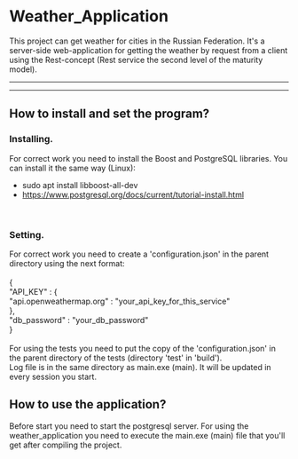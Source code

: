 # Weather_Application
This project can get weather for cities in the Russian Federation.
It's a server-side web-application for getting the weather by request from a client using the Rest-concept (Rest service the second level of the maturity model).
<hr>
<hr>
<h2>How to install and set the program?</h2>
<h3>Installing.</h3>
For correct work you need to install the Boost and PostgreSQL libraries. You can install it the same way (Linux):

- sudo apt install libboost-all-dev
- https://www.postgresql.org/docs/current/tutorial-install.html
<br>
<h3>Setting.</h3>
For correct work you need to create a 'configuration.json' in the parent directory using the next format:
<br>
<br>{
<br>    "API_KEY" : {
<br>        "api.openweathermap.org" : "your_api_key_for_this_service"
<br>    },
<br>    "db_password" : "your_db_password"
<br>}
<br>
<br>
For using the tests you need to put the copy of the 'configuration.json' in the parent directory
of the tests (directory 'test' in 'build').
<br>
Log file is in the same directory as main.exe (main). It will be updated in every session you start.
<br>
<h2>How to use the application?</h2>
Before start you need to start the postgresql server.
For using the weather_application you need to execute the main.exe (main) file that you'll get after compiling the project.
